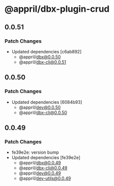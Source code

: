 # @appril/dbx-plugin-crud

## 0.0.51

### Patch Changes

- Updated dependencies [c6ab892]
  - @appril/dbx@0.0.50
  - @appril/dbx-cli@0.0.51

## 0.0.50

### Patch Changes

- Updated dependencies [6084b93]
  - @appril/dev@0.0.50
  - @appril/dbx-cli@0.0.50

## 0.0.49

### Patch Changes

- fe39e2e: version bump
- Updated dependencies [fe39e2e]
  - @appril/dbx@0.0.49
  - @appril/dbx-cli@0.0.49
  - @appril/dev@0.0.49
  - @appril/dev-utils@0.0.49
